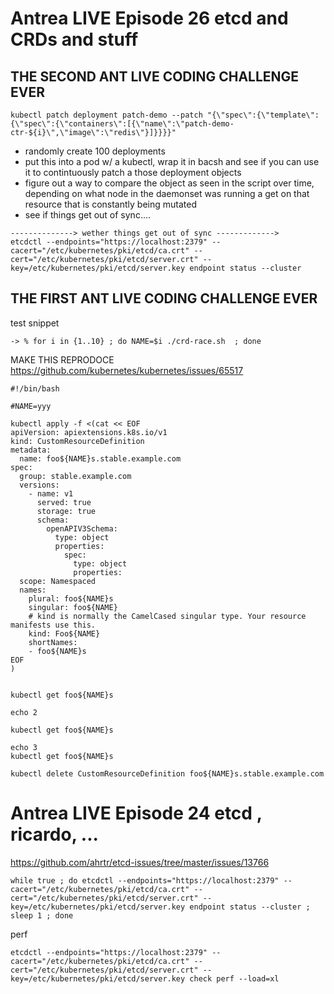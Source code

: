 
# Antrea LIVE Episode 26 etcd and CRDs and stuff


## THE SECOND ANT LIVE CODING CHALLENGE EVER

```
kubectl patch deployment patch-demo --patch "{\"spec\":{\"template\":{\"spec\":{\"containers\":[{\"name\":\"patch-demo-ctr-${i}\",\"image\":\"redis\"}]}}}}"
``` 
- randomly create 100 deployments
- put this into a pod w/ a kubectl, wrap it in bacsh and see if you can use it to 
contintuously patch a those deployment objects
- figure out a way to compare the object as seen in the script over time, depending on what node in the
daemonset was running a get on that resource that is constantly being mutated
- see if things get out of sync....


```
--------------> wether things get out of sync -------------> 
etcdctl --endpoints="https://localhost:2379" --cacert="/etc/kubernetes/pki/etcd/ca.crt" --cert="/etc/kubernetes/pki/etcd/server.crt" --key=/etc/kubernetes/pki/etcd/server.key endpoint status --cluster
``` 


## THE FIRST ANT LIVE CODING CHALLENGE EVER
test snippet

```
-> % for i in {1..10} ; do NAME=$i ./crd-race.sh  ; done
```


MAKE THIS REPRODOCE https://github.com/kubernetes/kubernetes/issues/65517 
```
#!/bin/bash

#NAME=yyy

kubectl apply -f <(cat << EOF
apiVersion: apiextensions.k8s.io/v1
kind: CustomResourceDefinition
metadata:
  name: foo${NAME}s.stable.example.com
spec:
  group: stable.example.com
  versions:
    - name: v1
      served: true
      storage: true
      schema:
        openAPIV3Schema:
          type: object
          properties:
            spec:
              type: object
              properties:
  scope: Namespaced
  names:
    plural: foo${NAME}s
    singular: foo${NAME}
    # kind is normally the CamelCased singular type. Your resource manifests use this.
    kind: Foo${NAME}
    shortNames:
    - foo${NAME}s
EOF
)


kubectl get foo${NAME}s

echo 2

kubectl get foo${NAME}s

echo 3
kubectl get foo${NAME}s

kubectl delete CustomResourceDefinition foo${NAME}s.stable.example.com
```



# Antrea LIVE Episode 24 etcd , ricardo, ...

https://github.com/ahrtr/etcd-issues/tree/master/issues/13766

```
while true ; do etcdctl --endpoints="https://localhost:2379" --cacert="/etc/kubernetes/pki/etcd/ca.crt" --cert="/etc/kubernetes/pki/etcd/server.crt" --key=/etc/kubernetes/pki/etcd/server.key endpoint status --cluster ; sleep 1 ; done
```

perf

```
etcdctl --endpoints="https://localhost:2379" --cacert="/etc/kubernetes/pki/etcd/ca.crt" --cert="/etc/kubernetes/pki/etcd/server.crt" --key=/etc/kubernetes/pki/etcd/server.key check perf --load=xl
```
